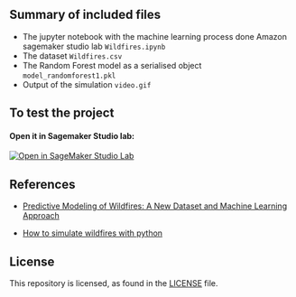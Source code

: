 ## Summary of included files

- The jupyter notebook with the machine learning process done Amazon sagemaker studio lab `Wildfires.ipynb`
- The dataset `Wildfires.csv`
- The Random Forest model as a serialised object `model_randomforest1.pkl`
- Output of the simulation `video.gif`



## To test the project

#### Open it in Sagemaker Studio lab: 
[![Open in SageMaker Studio Lab](https://studiolab.sagemaker.aws/studiolab.svg)](https://8dd6shpox5gp5pz.studio.us-east-2.sagemaker.aws/studiolab/default/jupyter/lab/tree/sagemaker-studiolab-notebooks/AWS-disaster-response/Wildfires.ipynb) 
 

## References

- [Predictive Modeling of Wildfires: A New Dataset and Machine Learning Approach](https://pdf.sciencedirectassets.com/271100/1-s2.0-S0379711219X00028/1-s2.0-S0379711218303941/am.pdf?X-Amz-Security-Token=IQoJb3JpZ2luX2VjEFMaCXVzLWVhc3QtMSJHMEUCIQCGBnF8JddFcIL77%2BM4y0cARiUTMypLs%2FExPRLAX%2BsjgQIgH2XGfPwWwiaSqLm5WkHpv5JJzwylfT3RN2fRSsVj6wUqgwQIjP%2F%2F%2F%2F%2F%2F%2F%2F%2F%2FARAEGgwwNTkwMDM1NDY4NjUiDAETElCpoiE0SOxkyyrXAzpzR2%2FLAjHBaDFMW4whSniOG2Hedg5RbPveXgNU1mPGhj6Oz%2FKThf5%2BsfZaz4UhA0emyZxHbRppEUpEmii4l9Pn3lPU%2FQJItFktjgvFMXBOyC%2FEF7URINF493oURcStp3cwmAIl4WZ6ZeD7%2F9TPbUJ2khW348Lcqi1iBaI6rJH9O3nHXeFFariOhRFxaraz7fFd%2B65t1CQTpR%2FTwZyoDWHdSfjoeoW4Ecpj8jwvV8TOsUxyNprZXX9XpJt1GraF9sIIDutBVWor0evxo9K4vmZ47hVXzfH5ObYQ4JNBiD2PXJqBUO9CzW2hpENqi5YC%2Fz3vGKbdNx5uzY26YHKO%2F9BR%2FcuTg5forNfvwUF1w8WCn6SMx6KCK%2FeQbxT1IsYXWexDwo7LQTVoWl6nyuPhtgl9iqmRmqqoMDKF1qDXhr4oTmhZPqq9t5Y%2FytZ2xQGLptV832s%2FSK8DJgZzOgbUJb3JAvwlhon9IFC5Nsd8Hr%2FrhanKj2a%2FAsloSVfLSaJBby6OM%2BtJMIdA%2Bv2VVWk90X7rsg2CUt6dcYsSAB6%2Bqn8boJ0JsUu0awghrdcjOQKSLR4NFj8RUYfQUIxP%2BJeXSpoW4Z8ZfcBF%2F%2Bqb%2FdINXbA8m9QIYmlxJzC9jvSPBjqlAaQ1hKa%2BQLv%2BVDFKUxArBbx9JWru7W2OjauvtJcwBl8WKrnJkgtq4WvaZl8M0q34BtUOAUGZQqxZ%2BOPvp6W8Df377ovwbhc%2FrS07r2soW2pIHX2QKV5OukZ7ANOeohquv8TkhMmYQi4XkDvnXKPxJujh6tA4ZOvyQa992HV3u9PdzNHhQ5rvcpAX7vAkKYmmO2k%2BOvE7ez7zp%2FGrftco%2BVaGZ2zRcw%3D%3D&X-Amz-Algorithm=AWS4-HMAC-SHA256&X-Amz-Date=20220204T114927Z&X-Amz-SignedHeaders=host&X-Amz-Expires=300&X-Amz-Credential=ASIAQ3PHCVTYQQVHBCQE%2F20220204%2Fus-east-1%2Fs3%2Faws4_request&X-Amz-Signature=105f44320308b3aa81336ef300831b2c111da5fca475355d10d0594649bccf10&hash=6e5cf2719f6409013fc0ca0b735b617cb48b73635ab255e05e41c4e42b4a9525&host=68042c943591013ac2b2430a89b270f6af2c76d8dfd086a07176afe7c76c2c61&pii=S0379711218303941&tid=pdf-10c6c5d8-5edd-420f-9d36-0e4f70bfa8d9&sid=7e7f4a2654f7754682087e3287c2e6bb6e53gxrqb&type=client)

-  [How to simulate wildfires with python](https://medium.com/@tetraktyz/how-to-simulate-wildfires-with-python-6562e2eed266)


## License
This repository is licensed, as found in the [LICENSE](https://github.com/rapha18th/Wildfires-prediction-iginis/blob/master/LICENSE) file.
